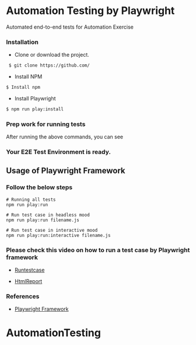 # Automation Testing by Playwright

Automated end-to-end tests for Automation Exercise

### Installation

- Clone or download the project.

```sh
 $ git clone https://github.com/
```

- Install NPM

```sh
$ Install npm
```

- Install Playwright

```sh
$ npm run play:install
```

### Prep work for running tests

After running the above commands, you can see

### Your E2E Test Environment is ready.

## Usage of Playwright Framework

### Follow the below steps

```
# Running all tests
npm run play:run

# Run test case in headless mood
npm run play:run filename.js

# Run test case in interactive mood
npm run play:run:interactive filename.js
```

### Please check this video on how to run a test case by Playwright framework

- [Runtestcase](https://tinyurl.com/29a8wjgc)

- [HtmlReport](https://nimb.ws/17LiME)

### References

- [Playwright Framework ](https://playwright.dev/)
# AutomationTesting
